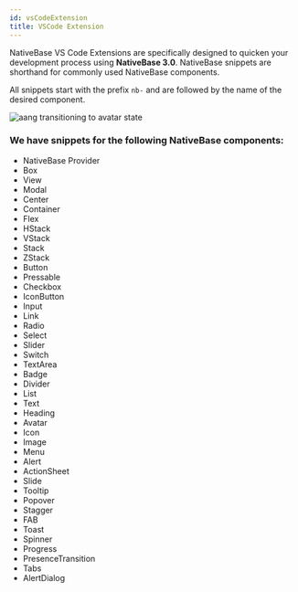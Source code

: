 ```yaml
---
id: vsCodeExtension
title: VSCode Extension
---
```


NativeBase VS Code Extensions are specifically designed to quicken your development process using **NativeBase 3.0**.
NativeBase snippets are shorthand for commonly used NativeBase components. 


All snippets start with the prefix `nb-` and are followed by the name of the desired component.

 <img
    src="/img/extension-1.gif"
    alt="aang transitioning to avatar state"
  />


### We have snippets for the following NativeBase components:

- NativeBase Provider
- Box
- View
- Modal
- Center
- Container
- Flex
- HStack
- VStack
- Stack
- ZStack
- Button
- Pressable
- Checkbox
- IconButton
- Input
- Link
- Radio
- Select
- Slider
- Switch
- TextArea
- Badge
- Divider
- List
- Text
- Heading
- Avatar
- Icon
- Image
- Menu
- Alert
- ActionSheet
- Slide
- Tooltip
- Popover
- Stagger
- FAB
- Toast
- Spinner
- Progress
- PresenceTransition
- Tabs
- AlertDialog
